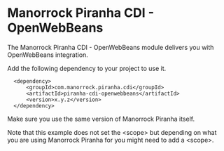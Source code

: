 
# Manorrock Piranha CDI - OpenWebBeans

The Manorrock Piranha CDI - OpenWebBeans module delivers you with OpenWebBeans
integration.

Add the following dependency to your project to use it.

      <dependency>
          <groupId>com.manorrock.piranha.cdi</groupId>
          <artifactId>piranha-cdi-openwebbeans</artifactId>
          <version>x.y.z</version>
      </dependency>

Make sure you use the same version of Manorrock Piranha itself.

Note that this example does not set the &lt;scope&gt; but depending on what you
are using Manorrock Piranha for you might need to add a &lt;scope&gt;.
